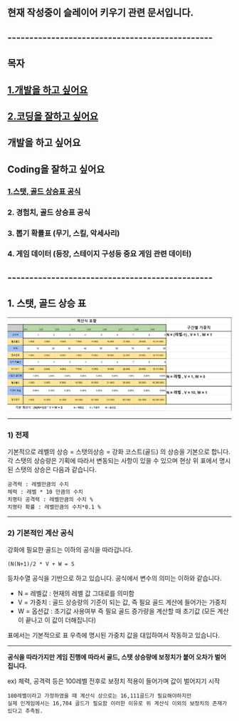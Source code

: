 ## 현재 작성중이 슬레이어 키우기 관련 문서입니다. 
##
## -----------------------------------------------
##
## 목자

## [1.개발을 하고 싶어요](#개발을-하고-싶어요)
## [2.코딩을 잘하고 싶어요](#coding을-잘하고-싶어요)

## 개발을 하고 싶어요
## Coding을 잘하고 싶어요

### [1.스탯, 골드 상승표 공식](#1.-스탯,-골드-상승표-공식)

### 2. 경험치, 골드 상승표 공식

### 3. 뽑기 확률표 (무기, 스킬, 악세사리)

### 4. 게임 데이터 (등장, 스테이지 구성등 중요 게임 관련 데이터)

##
## -----------------------------------------------
##
## 1. 스탯, 골드 상승 표
![image.png1](image/Slayer_datashet.PNG)
***
### 1) 전제 
기본적으로 레벨의 상승 = 스탯의상승 = 강화 코스트(골드) 의 상승을 기본으로 합니다. 
각 스탯의 상승량은 기획에 따라서 변동되는 사항이 있을 수 있으며 
현상 위 표에서 명시된 스탯의 상승은 다음과 같습니다.
```
공격력 : 레벨만큼의 수치
체력 : 레벨 * 10 만큼의 수치
치명타 공격력 : 레벨만큼의 수치 %
치명타 확률 : 레벨만큼의 수치*0.1 %
```
***

### 2) 기본적인 계산 공식
강화에 필요한 골드는 이하의 공식을 따라갑니다.
```
(N(N+1)/2 * V + W = S
```
등차수열 공식을 기반으로 하고 있습니다. 공식에서 변수의 의미는 이하와 같습니다.
* N = 레벨값 : 현재의 레벨 값 그대로를 의미함
* V = 가중치 : 골드 상승량의 기준이 되는 값, 즉 필요 골드 계산에 들어가는 가중치 
* W = 옵션값 : 초기값 사용여부 즉 필요 골드 증가량을 계산할 때 초기값 (모든 계산이 끝나고 이 값이 더해집니다)


표에서는 기본적으로 표 우측에 명시된 가중치 값을 대입하여서 작동하고 있습니다.


***

**공식을 따라가지만 게임 진행에 따라서 골드, 스탯 상승량에 보정치가 붙어 오차가 벌어집니다.**

ex) 체력, 공격력 등은 100레벨 전후로 보정치 적용이 들어가며 값이 벌어지기 시작

```
180레벨이라고 가정하였을 때 계산식 상으로는 16,111골드가 필요해야하지만 
실제 인게임에서는 16,704 골드가 필요함 이러한 이유로 위 계산식 이외의 보정치의 존재가 있다고 추측됨.
```
